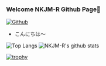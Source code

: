 ### Welcome NKJM-R Github Page🧸

[![Github](https://img.shields.io/github/followers/NKJM-R?label=Follow&style=social)](https://github.com/nkjm-r)

* こんにちは〜

![Top Langs](https://github-readme-stats.vercel.app/api/top-langs/?username=NKJM-R&hide=html)
![NKJM-R's github stats](https://github-readme-stats.vercel.app/api?username=NKJM-R&show_icons=true&count_private=true&line_height=40)

[![trophy](https://github-profile-trophy.vercel.app/?username=NKJM-R)](https://github.com/ryo-ma/github-profile-trophy)
